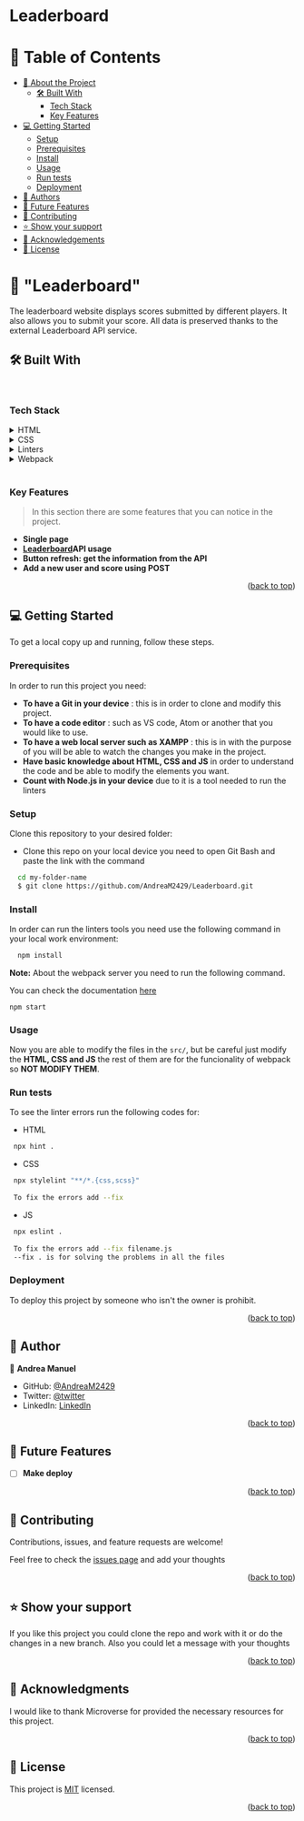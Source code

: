 # Leaderboard

<a name="readme-top"></a>

# 📗 Table of Contents

- [📖 About the Project](#about-project)
  - [🛠 Built With](#built-with)
    - [Tech Stack](#tech-stack)
    - [Key Features](#key-features)
- [💻 Getting Started](#getting-started)
  - [Setup](#setup)
  - [Prerequisites](#prerequisites)
  - [Install](#install)
  - [Usage](#usage)
  - [Run tests](#run-tests)
  - [Deployment](#deployment)
- [👥 Authors](#authors)
- [🔭 Future Features](#future-features)
- [🤝 Contributing](#contributing)
- [⭐️ Show your support](#support)
- [🙏 Acknowledgements](#acknowledgements)
- [📝 License](#license)


# 📖 "Leaderboard" <a name="about-project"></a>

The leaderboard website displays scores submitted by different players. It also allows you to submit your score. All data is preserved thanks to the external Leaderboard API service.

## 🛠 Built With <a name="built-with"></a>
<br>

### Tech Stack <a name="tech-stack"></a>

<details>
  <summary>HTML</summary>
  <ul>
    <li>This project use <a href="https://github.com/microverseinc/curriculum-html-css/blob/main/html5.md">HTML.</a></li>
  </ul>
</details>

<details>
  <summary>CSS</summary>
  <ul>
    <li>The <a href="https://github.com/microverseinc/curriculum-html-css/blob/main/html5.md">CSS</a> is used to provide the design in the whole page.</li>
  </ul>
</details>

<details>
  <summary>Linters</summary>
  <ul>
    <li>The <a href="https://github.com/microverseinc/linters-config">Linters</a> are tools that help us to check and solve the errors in the code</li>
    This project count with three linters: 
    <ul>
      <li>HTML</li>
      <li>CSS</li>
      <li>JavaScript</li>
    </ul>
  </ul>
</details>

<details>
  <summary>Webpack</summary>
  <ul>
      <li>HTML Webpack Plugin</li>
      <li>Webpack Style/CSS Loader</li>
      <li>Local dev Server</li>
    </ul>
</details>
<br>

### Key Features <a name="key-features"></a>

> In this section there are some features that you can notice in the project.

- **Single page**
- **[Leaderboard](https://microverse.notion.site/Leaderboard-API-service-24c0c3c116974ac49488d4eb0267ade3)API usage**
- **Button refresh: get the information from the API**
- **Add a new user and score using POST**

<p align="right">(<a href="#readme-top">back to top</a>)</p>

## 💻 Getting Started <a name="getting-started"></a>

To get a local copy up and running, follow these steps.

### Prerequisites

In order to run this project you need:
- **To have a Git in your device** : this is in order to clone and modify this project.
- **To have a code editor** :  such as VS code, Atom or another that you would like to use.
- **To have a web local server such as XAMPP** : this is in with the purpose of you will be able to watch the changes you make in the project.
- **Have basic knowledge about HTML, CSS and JS** in order to understand the code and be able to modify the elements you want.
- **Count with Node.js in your device** due to it is a tool needed to run the linters


### Setup

Clone this repository to your desired folder:

- Clone this repo on your local device you need to open Git Bash and paste the link with the command
```sh
  cd my-folder-name
  $ git clone https://github.com/AndreaM2429/Leaderboard.git
```


### Install

In order can run the linters tools you need use the following command in your local work environment:

```sh
  npm install
```
**Note:** About the webpack server you need to run the following command.

You can check the documentation [here](https://webpack.js.org/guides/development/#using-webpack-dev-server)
```
npm start
```

### Usage

Now you are able to modify the files in the `src/`, but be careful just modify the **HTML, CSS and JS** the rest of them are for the funcionality of webpack so **NOT MODIFY THEM**.


### Run tests

To see the linter errors run the following codes for:

- HTML

```sh
 npx hint .
```

- CSS

```sh
 npx stylelint "**/*.{css,scss}"
  
 To fix the errors add --fix
```

- JS

```sh
 npx eslint .
  
 To fix the errors add --fix filename.js 
 --fix . is for solving the problems in all the files
```


### Deployment

To deploy this project by someone who isn't the owner is prohibit.

<p align="right">(<a href="#readme-top">back to top</a>)</p>


## 👥 Author <a name="authors"></a>

👤 **Andrea Manuel**

- GitHub: [@AndreaM2429](https://github.com/AndreaM2429)
- Twitter: [@twitter](https://twitter.com/AndreaManuelOr1)
- LinkedIn: [LinkedIn](https://www.linkedin.com/in/andrea-manuel-2b075026a/)

<p align="right">(<a href="#readme-top">back to top</a>)</p>


## 🔭 Future Features <a name="future-features"></a>

- [ ] **Make deploy**

<p align="right">(<a href="#readme-top">back to top</a>)</p>


## 🤝 Contributing <a name="contributing"></a>

Contributions, issues, and feature requests are welcome!

Feel free to check the [issues page](../../issues/) and add your thoughts

<p align="right">(<a href="#readme-top">back to top</a>)</p>


## ⭐️ Show your support <a name="support"></a>

If you like this project you could clone the repo and work with it or do the changes in a new branch. Also you could let a message with your thoughts

<p align="right">(<a href="#readme-top">back to top</a>)</p>


## 🙏 Acknowledgments <a name="acknowledgements"></a>

I would like to thank Microverse for provided the necessary resources for this project.

<p align="right">(<a href="#readme-top">back to top</a>)</p>


## 📝 License <a name="license"></a>

This project is [MIT](./LICENSE) licensed.

<p align="right">(<a href="#readme-top">back to top</a>)</p>
